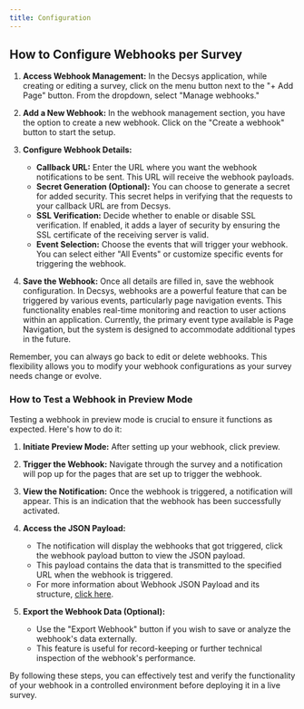 ```yaml
---
title: Configuration
---
```



## How to Configure Webhooks per Survey
1. **Access Webhook Management:** In the Decsys application, while creating or editing a survey, click on the menu button next to the "+ Add Page" button. From the dropdown, select "Manage webhooks."

2. **Add a New Webhook:** In the webhook management section, you have the option to create a new webhook. Click on the "Create a webhook" button to start the setup.

3. **Configure Webhook Details:**
   - **Callback URL:** Enter the URL where you want the webhook notifications to be sent. This URL will receive the webhook payloads.
   - **Secret Generation (Optional):** You can choose to generate a secret for added security. This secret helps in verifying that the requests to your callback URL are from Decsys.
   - **SSL Verification:** Decide whether to enable or disable SSL verification. If enabled, it adds a layer of security by ensuring the SSL certificate of the receiving server is valid.
   - **Event Selection:** Choose the events that will trigger your webhook. You can select either "All Events" or customize specific events for triggering the webhook.

4. **Save the Webhook:** Once all details are filled in, save the webhook configuration. 
In Decsys, webhooks are a powerful feature that can be triggered by various events, particularly page navigation events. This functionality enables real-time monitoring and reaction to user actions within an application. Currently, the primary event type available is Page Navigation, but the system is designed to accommodate additional types in the future.

Remember, you can always go back to edit or delete webhooks. This flexibility allows you to modify your webhook configurations as your survey needs change or evolve.


### How to Test a Webhook in Preview Mode

Testing a webhook in preview mode is crucial to ensure it functions as expected. Here's how to do it:

1. **Initiate Preview Mode:** After setting up your webhook, click preview.

2. **Trigger the Webhook:** Navigate through the survey and a notification will pop up for the pages that are set up to trigger the webhook. 

3. **View the Notification:** Once the webhook is triggered, a notification will appear. This is an indication that the webhook has been successfully activated.

4. **Access the JSON Payload:**
   - The notification will display the webhooks that got triggered, click the webhook payload button to view the JSON payload.
   - This payload contains the data that is transmitted to the specified URL when the webhook is triggered.
   - For more information about Webhook JSON Payload and its structure, [click here](./payload).

5. **Export the Webhook Data (Optional):**
   - Use the "Export Webhook" button if you wish to save or analyze the webhook's data externally.
   - This feature is useful for record-keeping or further technical inspection of the webhook's performance.

By following these steps, you can effectively test and verify the functionality of your webhook in a controlled environment before deploying it in a live survey.
